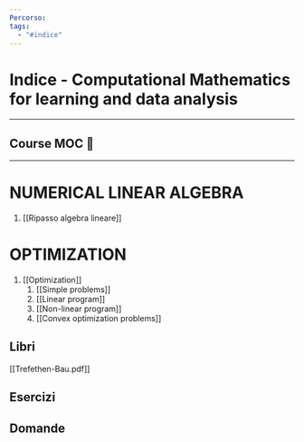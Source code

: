 ```yaml
---
Percorso: 
tags:
  - "#indice"
---
```

# Indice - Computational Mathematics for learning and data analysis
---
 
## Course MOC  📒
---
# NUMERICAL LINEAR ALGEBRA
1. [[Ripasso algebra lineare]]

# OPTIMIZATION
1. [[Optimization]]
	1. [[Simple problems]]
	2. [[Linear program]]
	3. [[Non-linear program]]
	4. [[Convex optimization problems]]

## Libri
[[Trefethen-Bau.pdf]]

## Esercizi


## Domande